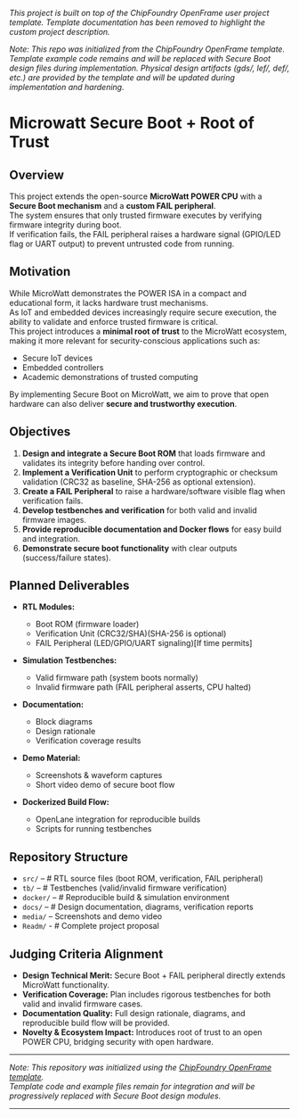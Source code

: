 *This project is built on top of the ChipFoundry OpenFrame user project template. Template documentation has been removed to highlight the custom project description.*

*Note: This repo was initialized from the ChipFoundry OpenFrame template. 
Template example code remains and will be replaced with Secure Boot design files during implementation.
Physical design artifacts (gds/, lef/, def/, etc.) are provided by the template and will be updated during implementation and hardening.*




# Microwatt Secure Boot + Root of Trust

## Overview
This project extends the open-source **MicroWatt POWER CPU** with a **Secure Boot mechanism** and a **custom FAIL peripheral**.  
The system ensures that only trusted firmware executes by verifying firmware integrity during boot.  
If verification fails, the FAIL peripheral raises a hardware signal (GPIO/LED flag or UART output) to prevent untrusted code from running.

## Motivation
While MicroWatt demonstrates the POWER ISA in a compact and educational form, it lacks hardware trust mechanisms.  
As IoT and embedded devices increasingly require secure execution, the ability to validate and enforce trusted firmware is critical.  
This project introduces a **minimal root of trust** to the MicroWatt ecosystem, making it more relevant for security-conscious applications such as:  
- Secure IoT devices  
- Embedded controllers  
- Academic demonstrations of trusted computing  

By implementing Secure Boot on MicroWatt, we aim to prove that open hardware can also deliver **secure and trustworthy execution**.

## Objectives
1. **Design and integrate a Secure Boot ROM** that loads firmware and validates its integrity before handing over control.  
2. **Implement a Verification Unit** to perform cryptographic or checksum validation (CRC32 as baseline, SHA-256 as optional extension).  
3. **Create a FAIL Peripheral** to raise a hardware/software visible flag when verification fails.  
4. **Develop testbenches and verification** for both valid and invalid firmware images.  
5. **Provide reproducible documentation and Docker flows** for easy build and integration.  
6. **Demonstrate secure boot functionality** with clear outputs (success/failure states).  

## Planned Deliverables
- **RTL Modules:**  
  - Boot ROM (firmware loader)  
  - Verification Unit (CRC32/SHA)(SHA-256 is optional) 
  - FAIL Peripheral (LED/GPIO/UART signaling)[If time permits]  

- **Simulation Testbenches:**  
  - Valid firmware path (system boots normally)  
  - Invalid firmware path (FAIL peripheral asserts, CPU halted)  

- **Documentation:**  
  - Block diagrams  
  - Design rationale  
  - Verification coverage results  

- **Demo Material:**  
  - Screenshots & waveform captures  
  - Short video demo of secure boot flow  

- **Dockerized Build Flow:**  
  - OpenLane integration for reproducible builds  
  - Scripts for running testbenches  


## Repository Structure
- `src/` – # RTL source files (boot ROM, verification, FAIL peripheral)
- `tb/` – # Testbenches (valid/invalid firmware verification) 
- `docker/` – # Reproducible build & simulation environment  
- `docs/` – # Design documentation, diagrams, verification reports  
- `media/` – Screenshots and demo video
- `Readm/` - # Complete project proposal

## Judging Criteria Alignment
- **Design Technical Merit:** Secure Boot + FAIL peripheral directly extends MicroWatt functionality.  
- **Verification Coverage:** Plan includes rigorous testbenches for both valid and invalid firmware cases.  
- **Documentation Quality:** Full design rationale, diagrams, and reproducible build flow will be provided.  
- **Novelty & Ecosystem Impact:** Introduces root of trust to an open POWER CPU, bridging security with open hardware.  

---

*Note: This repository was initialized using the [ChipFoundry OpenFrame template](https://github.com/chipfoundry/openframe_user_project).  
Template code and example files remain for integration and will be progressively replaced with Secure Boot design modules.*

---

